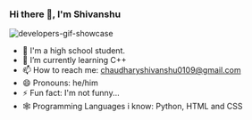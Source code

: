 ### Hi there 👋, I'm Shivanshu

![developers-gif-showcase](https://user-images.githubusercontent.com/83326671/182369909-05bf7ed3-63c4-4288-a1cc-9d196294c052.gif)

- 🔭 I'm a high school student.
- 🌱 I’m currently learning C++
- 📫 How to reach me: chaudharyshivanshu0109@gmail.com
- 😄 Pronouns: he/him
- ⚡ Fun fact: I'm not funny...
- 🕸 Programming Languages i know: Python, HTML and CSS


